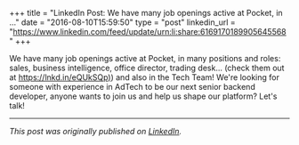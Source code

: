 +++
title = "LinkedIn Post: We have many job openings active at Pocket, in ..."
date = "2016-08-10T15:59:50"
type = "post"
linkedin_url = "https://www.linkedin.com/feed/update/urn:li:share:6169170189905645568"
+++

We have many job openings active at Pocket, in many positions and roles: sales, business intelligence, office director, trading desk... (check them out at [https://lnkd.in/eQUkSQp)](https://lnkd.in/eQUkSQp)) and also in the Tech Team! We're looking for someone with experience in AdTech to be our next senior backend developer, anyone wants to join us and help us shape our platform? Let's talk!

---

*This post was originally published on [LinkedIn](https://www.linkedin.com/in/adrianmoreno/recent-activity/all/).*